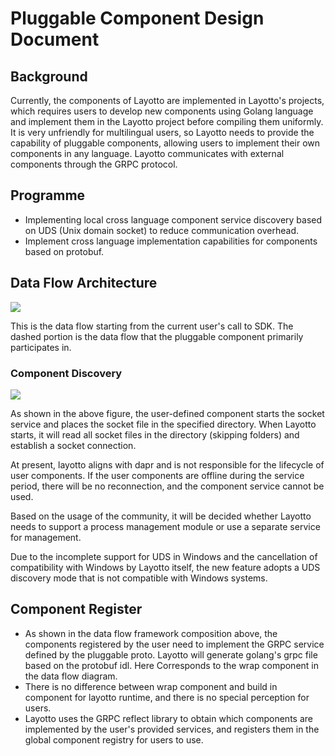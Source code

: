 # Pluggable Component Design Document

## Background

Currently, the components of Layotto are implemented in Layotto's projects, which requires users to develop new components using Golang language and implement them in the Layotto project before compiling them uniformly.
It is very unfriendly for multilingual users, so Layotto needs to provide the capability of pluggable components, allowing users to implement their own components in any language. Layotto communicates with external components through the GRPC protocol.

## Programme

- Implementing local cross language component service discovery based on UDS (Unix domain socket) to reduce communication overhead.
- Implement cross language implementation capabilities for components based on protobuf.

## Data Flow Architecture

![](/img/pluggable/layotto_datatflow.png)

This is the data flow starting from the current user's call to SDK. 
The dashed portion is the data flow that the pluggable component primarily participates in.

### Component Discovery

![](/img/pluggable/layotto.png)

As shown in the above figure, the user-defined component starts the socket service and places the socket file in the specified directory. 
When Layotto starts, it will read all socket files in the directory (skipping folders) and establish a socket connection.

At present, layotto aligns with dapr and is not responsible for the lifecycle of user components.
If the user components are offline during the service period, there will be no reconnection, and the component service cannot be used.

Based on the usage of the community, it will be decided whether Layotto needs to support a process management module or use a separate service for management.

Due to the incomplete support for UDS in Windows and the cancellation of compatibility with Windows by Layotto itself, 
the new feature adopts a UDS discovery mode that is not compatible with Windows systems.

## Component Register

- As shown in the data flow framework composition above, the components registered by the user need to implement the GRPC service defined by the pluggable proto.
Layotto will generate golang's grpc file based on the protobuf idl. Here Corresponds to the wrap component in the data flow diagram.
- There is no difference between wrap component and build in component for layotto runtime, and there is no special perception for users.
- Layotto uses the GRPC reflect library to obtain which components are implemented by the user's provided services, and registers them in the global component registry for users to use.


